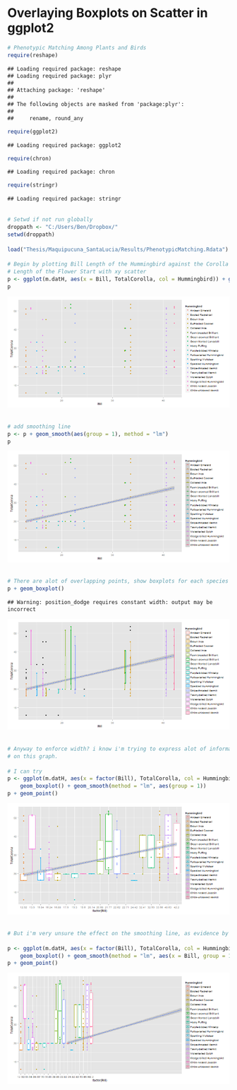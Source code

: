 Overlaying Boxplots on Scatter in ggplot2
========================================================


```r
# Phenotypic Matching Among Plants and Birds
require(reshape)
```

```
## Loading required package: reshape
## Loading required package: plyr
## 
## Attaching package: 'reshape'
## 
## The following objects are masked from 'package:plyr':
## 
##     rename, round_any
```

```r
require(ggplot2)
```

```
## Loading required package: ggplot2
```

```r
require(chron)
```

```
## Loading required package: chron
```

```r
require(stringr)
```

```
## Loading required package: stringr
```

```r

# Setwd if not run globally
droppath <- "C:/Users/Ben/Dropbox/"
setwd(droppath)

load("Thesis/Maquipucuna_SantaLucia/Results/PhenotypicMatching.Rdata")

# Begin by plotting Bill Length of the Hummingbird against the Corolla
# Length of the Flower Start with xy scatter
p <- ggplot(m.datH, aes(x = Bill, TotalCorolla, col = Hummingbird)) + geom_point()
p
```

![plot of chunk unnamed-chunk-1](figure/unnamed-chunk-11.png) 

```r

# add smoothing line
p <- p + geom_smooth(aes(group = 1), method = "lm")
p
```

![plot of chunk unnamed-chunk-1](figure/unnamed-chunk-12.png) 

```r

# There are alot of overlapping points, show boxplots for each species
p + geom_boxplot()
```

```
## Warning: position_dodge requires constant width: output may be incorrect
```

![plot of chunk unnamed-chunk-1](figure/unnamed-chunk-13.png) 

```r

# Anyway to enforce width? i know i'm trying to express alot of information
# on this graph.

# I can try
p <- ggplot(m.datH, aes(x = factor(Bill), TotalCorolla, col = Hummingbird)) + 
    geom_boxplot() + geom_smooth(method = "lm", aes(group = 1))
p + geom_point()
```

![plot of chunk unnamed-chunk-1](figure/unnamed-chunk-14.png) 

```r

# But i'm very unsure the effect on the smoothing line, as evidence by

p <- ggplot(m.datH, aes(x = factor(Bill), TotalCorolla, col = Hummingbird)) + 
    geom_boxplot() + geom_smooth(method = "lm", aes(x = Bill, group = 1))
p + geom_point()
```

![plot of chunk unnamed-chunk-1](figure/unnamed-chunk-15.png) 

